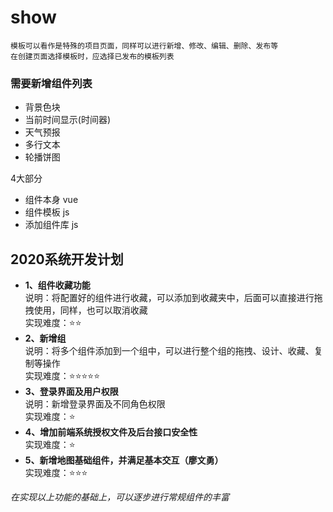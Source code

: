 # show

    模板可以看作是特殊的项目页面，同样可以进行新增、修改、编辑、删除、发布等
    在创建页面选择模板时，应选择已发布的模板列表


### 需要新增组件列表
* 背景色块
* 当前时间显示(时间器)
* 天气预报
* 多行文本
* 轮播饼图


4大部分
* 组件本身 vue
* 组件模板 js
* 添加组件库 js

## 2020系统开发计划
* **1、组件收藏功能**   
   说明：将配置好的组件进行收藏，可以添加到收藏夹中，后面可以直接进行拖拽使用，同样，也可以取消收藏   
   实现难度：⭐⭐
* **2、新增组**   
   说明：将多个组件添加到一个组中，可以进行整个组的拖拽、设计、收藏、复制等操作   
   实现难度：⭐⭐⭐⭐⭐
* **3、登录界面及用户权限**   
   说明：新增登录界面及不同角色权限   
   实现难度：⭐
* **4、增加前端系统授权文件及后台接口安全性**   
   实现难度：⭐
* **5、新增地图基础组件，并满足基本交互（廖文勇）**   
   实现难度：⭐⭐⭐
   
*在实现以上功能的基础上，可以逐步进行常规组件的丰富*
